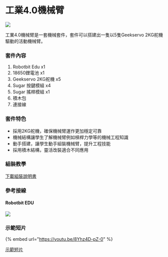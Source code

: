 # 工業4.0機械臂

![](https://kittenbothk.readthedocs.io/en/latest/_images/robot_arm_3.png)

工業4.0機械臂是一套機械套件，套件可以搭建出一隻以5隻Geekservo 2KG舵機驅動的活動機械臂。

### 套件內容

1. Robotbit Edu x1
2. 18650鋰電池 x1
3. Geekservo 2KG舵機 x5
4. Sugar 按鍵模組 x4
5. Sugar 搖桿模組 x1
6. 積木包
7. 連接線

### 套件特色

* 採用2KG舵機，確保機械臂運作更加穩定可靠
* 機械結構讓學生了解機械臂例如槓桿力學等的機械工程知識
* 動手搭建，讓學生動手組裝機械臂，提升工程技能
* 採用積木結構，靈活改裝適合不同應用

### 組裝教學

[下載組裝說明書](https://github.com/kittenbothk/kittenbothk/raw/master/Kits/lego_robot_arm/lego_robot_arm.pdf)

### 參考接線

#### Robotbit EDU

![](https://kittenbothk.readthedocs.io/en/latest/_images/wiring3.png)

### 示範短片

{% embed url="https://youtu.be/8Yhz4D-pZ-0" %}

[示範短片](https://youtu.be/8Yhz4D-pZ-0)
